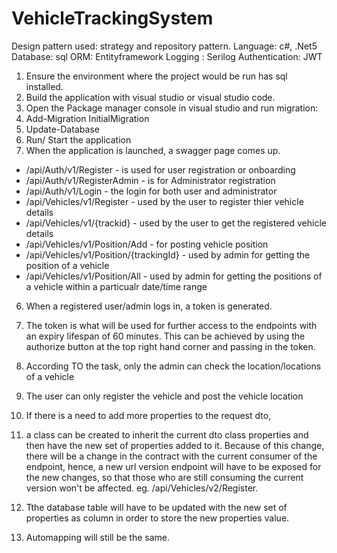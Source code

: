 # VehicleTrackingSystem 

 Design pattern used: strategy and repository pattern.
 Language: c#, .Net5
 Database: sql
 ORM: Entityframework
 Logging : Serilog
 Authentication: JWT
1. Ensure the environment where the project would be run has sql installed.
2. Build the application with visual studio or visual studio code.
3. Open the Package manager console in visual studio and run migration:
  1. Add-Migration InitialMigration
  2. Update-Database
4.  Run/ Start the application
5. When the application is launched, a swagger page comes up.
- /api/Auth/v1/Register - is used for user registration or onboarding
- /api/Auth/v1/RegisterAdmin - is for Administrator registration
- /api/Auth/v1/Login - the login for both user and administrator
- /api/Vehicles/v1/Register - used by the user to register thier vehicle details
- /api/Vehicles/v1/{trackid} - used by the user to get the registered vehicle details
- /api/Vehicles/v1/Position/Add - for posting vehicle position
- /api/Vehicles/v1/Position/{trackingId} - used by admin for getting the position of a vehicle
- /api/Vehicles/v1/Position/All - used by admin for getting the positions of a vehicle within a particualr date/time range

6. When a registered user/admin logs in, a token is generated.
7. The token is what will be used for further access to the endpoints with an expiry lifespan of 60 minutes. This can be achieved by 
  using the authorize button at the top right hand corner and passing in the token.
  
8. According TO the task, only the admin can check the location/locations of a vehicle
9. The user can only register the vehicle and post the vehicle location 

10. If there is a need to add more properties to the request dto, 
  1. a class can be created to inherit the current dto class properties and then have the new set of properties added to it.
    Because of this change, there will be a change in the contract with the current consumer of the endpoint, 
    hence, a new url version endpoint will have to be exposed for the new changes,
    so that those who are still consuming the current version won't be affected. eg. /api/Vehicles/v2/Register.
  2. Tthe database table will have to be updated with the new set of properties as column in order to store the new properties value.
  3. Automapping will still be the same. 
  
  
